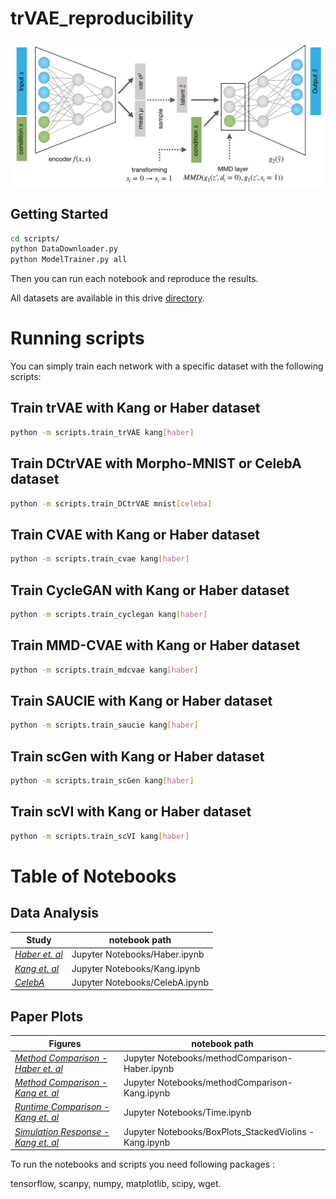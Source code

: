 # trVAE_reproducibility

<img align="center" src="./sketch.png?raw=true">

## Getting Started

```bash
cd scripts/
python DataDownloader.py
python ModelTrainer.py all
```

Then you can run each notebook and reproduce the results.

All datasets are available in this drive [directory](https://drive.google.com/drive/folders/1n1SLbXha4OH7j7zZ0zZAxrj_-2kczgl8?usp=sharing).


# Running scripts

You can simply train each network with a specific dataset with the following scripts: 

## Train trVAE with Kang or Haber dataset
```bash
python -m scripts.train_trVAE kang[haber] 
```

## Train DCtrVAE with Morpho-MNIST or CelebA dataset
```bash
python -m scripts.train_DCtrVAE mnist[celeba] 
```

## Train CVAE with Kang or Haber dataset
```bash
python -m scripts.train_cvae kang[haber] 
```

## Train CycleGAN with Kang or Haber dataset
```bash
python -m scripts.train_cyclegan kang[haber]
```

## Train MMD-CVAE with Kang or Haber dataset
```bash
python -m scripts.train_mdcvae kang[haber]
```

## Train SAUCIE with Kang or Haber dataset
```bash
python -m scripts.train_saucie kang[haber]
```

## Train scGen with Kang or Haber dataset
```bash
python -m scripts.train_scGen kang[haber]
```

## Train scVI with Kang or Haber dataset
```bash
python -m scripts.train_scVI kang[haber]
```

# Table of Notebooks 


## Data Analysis
Study       | notebook path     
---------------| ---------------
| [*Haber et. al*](https://nbviewer.jupyter.org/github/Naghipourfar/trVAE_reproducibility/blob/master/Jupyter%20Notebooks/Haber.ipynb)| Jupyter Notebooks/Haber.ipynb| 
| [*Kang et. al*](https://nbviewer.jupyter.org/github/Naghipourfar/trVAE_reproducibility/blob/master/Jupyter%20Notebooks/Kang.ipynb)| Jupyter Notebooks/Kang.ipynb| 
| [*CelebA*](https://nbviewer.jupyter.org/github/Naghipourfar/trVAE_reproducibility/blob/master/Jupyter%20Notebooks/CelebA.ipynb)| Jupyter Notebooks/CelebA.ipynb| 

## Paper Plots 
Figures  | notebook path     
---------------| ---------------
| [*Method Comparison - Haber et. al*](https://nbviewer.jupyter.org/github/theislab/trVAE_reproducibility/blob/master/Jupyter%20Notebooks/methodComparison-Haber.ipynb)| Jupyter Notebooks/methodComparison-Haber.ipynb| 
| [*Method Comparison - Kang et. al*](https://nbviewer.jupyter.org/github/theislab/trVAE_reproducibility/blob/master/Jupyter%20Notebooks/methodComparison-Kang.ipynb)| Jupyter Notebooks/methodComparison-Kang.ipynb| 
| [*Runtime Comparison - Kang et. al*](https://nbviewer.jupyter.org/github/theislab/trVAE_reproducibility/blob/master/Jupyter%20Notebooks/Time.ipynb)| Jupyter Notebooks/Time.ipynb|
| [*Simulation Response - Kang et. al*](https://nbviewer.jupyter.org/github/theislab/trVAE_reproducibility/blob/master/Jupyter%20Notebooks/BoxPlots_StackedViolins%20-%20Kang.ipynb)| Jupyter Notebooks/BoxPlots_StackedViolins - Kang.ipynb|


To run the notebooks and scripts you need following packages :

tensorflow, scanpy, numpy, matplotlib, scipy, wget.
